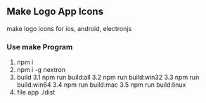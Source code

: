 ## Make Logo App Icons

make logo icons for ios, android, electronjs


### Use make Program
1. npm i
2. npm i -g nextron
3. build
    3.1 npm run build:all
    3.2 npm run build:win32
    3.3 npm run build:win64
    3.4 npm run build:mac
    3.5 npm run build:linux
4. file app ./dist